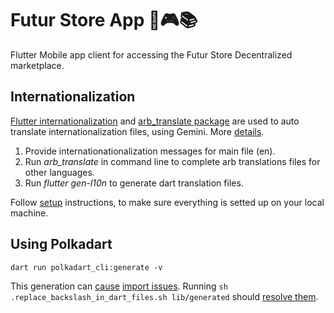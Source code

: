 # Futur Store App 📱🎮📚

Flutter Mobile app client for accessing the Futur Store Decentralized marketplace.

## Internationalization

[Flutter internationalization](https://docs.flutter.dev/ui/accessibility-and-internationalization/internationalization) and [arb_translate package](https://pub.dev/packages/arb_translate) are used to auto translate internationalization files, using Gemini. More [details](https://leancode.co/blog/flutter-app-localization-with-ai).

1. Provide internationationalization messages for main file (en).
2. Run _arb_translate_ in command line to complete arb translations files for other languages.
3. Run _flutter gen-l10n_ to generate dart translation files.

Follow [setup](https://pub.dev/packages/arb_translate#installation) instructions, to make sure everything is setted up on your local machine.

## Using Polkadart

`dart run polkadart_cli:generate -v`

This generation can [cause](https://github.com/dart-lang/code_builder/issues/383) [import issues](https://github.com/leonardocustodio/polkadart/issues/323). Running `sh .replace_backslash_in_dart_files.sh lib/generated` should [resolve them](https://github.com/encointer/encointer-wallet-flutter/blob/5197562a9f0c2103e40f69ee4b09b52a4197f9ca/scripts/replace_backslash_in_dart_files.sh).
